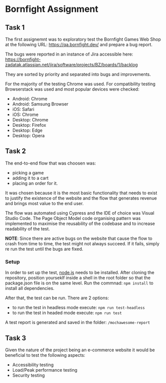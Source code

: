# Bornfight Assignment

## Task 1
The first assignemnt was to exploratory test the Bornfight Games Web Shop at the following URL: https://qa.bornfight.dev/ and prepare a bug report.

The bugs were reported in an instance of Jira accessible here: https://bornfight-zadatak.atlassian.net/jira/software/projects/BZ/boards/1/backlog

They are sorted by priority and separated into bugs and improvements.

For the majority of the testing Chrome was used. For compatibility testing Browserstack was used and most popular devices were checked:

 - Android: Chrome
 - Android: Samsung Browser
 - iOS: Safari
 - iOS: Chrome
 - Desktop: Chrome
 - Desktop: Firefox
 - Desktop: Edge
 - Desktop: Opera

## Task 2
The end-to-end flow that was choosen was:
 - picking a game 
 - adding it to a cart
 - placing an order for it. 
 
It was chosen because it is the most basic functionality that needs to exist to justify the existence of the website and the flow that generates revenue and brings most value to the end user.

The flow was automated using Cypress and the IDE of choice was Visual Studio Code.
The Page Object Model code organising pattern was implemented to maximise the reusability of the codebase and to increase readability of the test.

**NOTE**: Since there are active bugs on the website that cause the flow to crash from time to time, the test might not always succeed. If it fails, simply re run the test until the bugs are fixed.

### Setup
In order to set up the test,  [node.js](https://nodejs.org/en/) needs to be installed. 
After cloning the repository, position yourseklf inside a shell in the root folder so that the package.json file is on the same level. Run the commnad: `npm install` to install all dependencies.

After that, the test can be run. There are 2 options:

 - to run the test in headless mode execute: `npm run test-headless`
 - to run the test in headed mode execute: `npm run test`

A test report is generated and saved in the folder: `/mochawesome-report`

## Task 3
Given the nature of the project being an e-commerce website it would be beneficial to test the following aspects:

 - Accessibility testing
 - Load/Peak performance testing
 - Security testing

